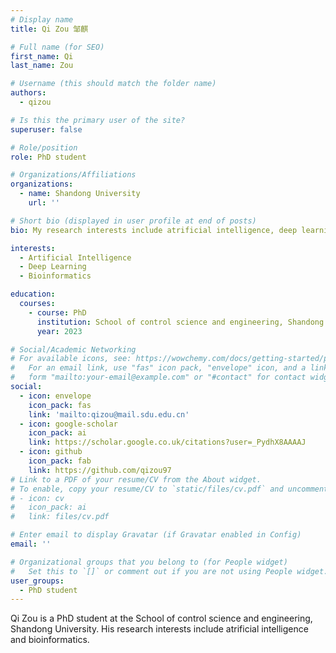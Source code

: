 ```yaml
---
# Display name
title: Qi Zou 邹麒

# Full name (for SEO)
first_name: Qi
last_name: Zou

# Username (this should match the folder name)
authors:
  - qizou

# Is this the primary user of the site?
superuser: false

# Role/position
role: PhD student

# Organizations/Affiliations
organizations:
  - name: Shandong University
    url: ''

# Short bio (displayed in user profile at end of posts)
bio: My research interests include atrificial intelligence, deep learning, and bioinformatics.

interests:
  - Artificial Intelligence
  - Deep Learning
  - Bioinformatics

education:
  courses:
    - course: PhD
      institution: School of control science and engineering, Shandong University
      year: 2023

# Social/Academic Networking
# For available icons, see: https://wowchemy.com/docs/getting-started/page-builder/#icons
#   For an email link, use "fas" icon pack, "envelope" icon, and a link in the
#   form "mailto:your-email@example.com" or "#contact" for contact widget.
social:
  - icon: envelope
    icon_pack: fas
    link: 'mailto:qizou@mail.sdu.edu.cn'
  - icon: google-scholar
    icon_pack: ai
    link: https://scholar.google.co.uk/citations?user=_PydhX8AAAAJ
  - icon: github
    icon_pack: fab
    link: https://github.com/qizou97
# Link to a PDF of your resume/CV from the About widget.
# To enable, copy your resume/CV to `static/files/cv.pdf` and uncomment the lines below.
# - icon: cv
#   icon_pack: ai
#   link: files/cv.pdf

# Enter email to display Gravatar (if Gravatar enabled in Config)
email: ''

# Organizational groups that you belong to (for People widget)
#   Set this to `[]` or comment out if you are not using People widget.
user_groups:
  - PhD student
---
```


Qi Zou is a PhD student at the School of control science and engineering, Shandong University. His research interests include 
atrificial intelligence and bioinformatics.